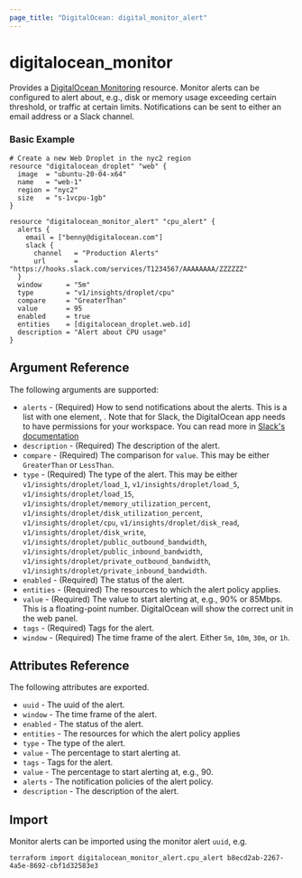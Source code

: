 ```yaml
---
page_title: "DigitalOcean: digital_monitor_alert"
---
```


# digitalocean_monitor

Provides a [DigitalOcean Monitoring](https://docs.digitalocean.com/reference/api/api-reference/#tag/Monitoring) resource.
Monitor alerts can be configured to alert about, e.g., disk or memory usage exceeding certain threshold, or traffic at certain
limits. Notifications can be sent to either an email address or a Slack channel.

### Basic Example

```hcl
# Create a new Web Droplet in the nyc2 region
resource "digitalocean_droplet" "web" {
  image  = "ubuntu-20-04-x64"
  name   = "web-1"
  region = "nyc2"
  size   = "s-1vcpu-1gb"
}

resource "digitalocean_monitor_alert" "cpu_alert" {
  alerts {
    email = ["benny@digitalocean.com"]
    slack {
      channel   = "Production Alerts"
      url       = "https://hooks.slack.com/services/T1234567/AAAAAAAA/ZZZZZZ"
  }
  window      = "5m"
  type        = "v1/insights/droplet/cpu"
  compare     = "GreaterThan"
  value       = 95
  enabled     = true
  entities    = [digitalocean_droplet.web.id]
  description = "Alert about CPU usage"
}
```

## Argument Reference

The following arguments are supported:

* `alerts` - (Required) How to send notifications about the alerts. This is a list with one element, .
  Note that for Slack, the DigitalOcean app needs to have permissions for your workspace. You can
  read more in [Slack's documentation](https://slack.com/intl/en-dk/help/articles/222386767-Manage-app-installation-settings-for-your-workspace)
* `description` - (Required) The description of the alert.
* `compare` - (Required) The comparison for `value`. 
  This may be either `GreaterThan` or `LessThan`.
* `type` - (Required) The type of the alert.
  This may be either `v1/insights/droplet/load_1`, `v1/insights/droplet/load_5`, `v1/insights/droplet/load_15`,
  `v1/insights/droplet/memory_utilization_percent`, `v1/insights/droplet/disk_utilization_percent`,
  `v1/insights/droplet/cpu`, `v1/insights/droplet/disk_read`, `v1/insights/droplet/disk_write`,
  `v1/insights/droplet/public_outbound_bandwidth`, `v1/insights/droplet/public_inbound_bandwidth`,
  `v1/insights/droplet/private_outbound_bandwidth`, `v1/insights/droplet/private_inbound_bandwidth`.
* `enabled` - (Required) The status of the alert.
* `entities` - (Required) The resources to which the alert policy applies.
* `value` - (Required) The value to start alerting at, e.g., 90% or 85Mbps. This is a floating-point number. 
  DigitalOcean will show the correct unit in the web panel.
* `tags` - (Required) Tags for the alert.
* `window` - (Required) The time frame of the alert. Either `5m`, `10m`, `30m`, or `1h`. 

## Attributes Reference

The following attributes are exported.

* `uuid` - The uuid of the alert.
* `window` - The time frame of the alert.
* `enabled` - The status of the alert.
* `entities` - The resources for which the alert policy applies
* `type` - The type of the alert.
* `value` - The percentage to start alerting at.
* `tags` - Tags for the alert.
* `value` - The percentage to start alerting at, e.g., 90.
* `alerts` - The notification policies of the alert policy.
* `description` - The description of the alert.

## Import

Monitor alerts can be imported using the monitor alert `uuid`, e.g.

```shell
terraform import digitalocean_monitor_alert.cpu_alert b8ecd2ab-2267-4a5e-8692-cbf1d32583e3
```
